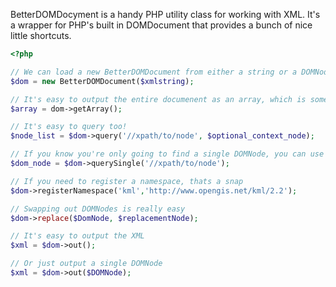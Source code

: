 BetterDOMDocyment is a handy PHP utility class for working with XML. It's a wrapper for PHP's built in DOMDocument that provides a bunch of nice little shortcuts. 

```php
<?php

// We can load a new BetterDOMDocument from either a string or a DOMNode object
$dom = new BetterDOMDocument($xmlstring);

// It's easy to output the entire documenent as an array, which is sometimes easier to work with in PHP
$array = dom->getArray();

// It's easy to query too!
$node_list = $dom->query('//xpath/to/node', $optional_context_node);

// If you know you're only going to find a single DOMNode, you can use a querySingle
$dom_node = $dom->querySingle('//xpath/to/node');

// If you need to register a namespace, thats a snap
$dom->registerNamespace('kml','http://www.opengis.net/kml/2.2');

// Swapping out DOMNodes is really easy
$dom->replace($DomNode, $replacementNode);

// It's easy to output the XML
$xml = $dom->out();

// Or just output a single DOMNode
$xml = $dom->out($DOMNode);
